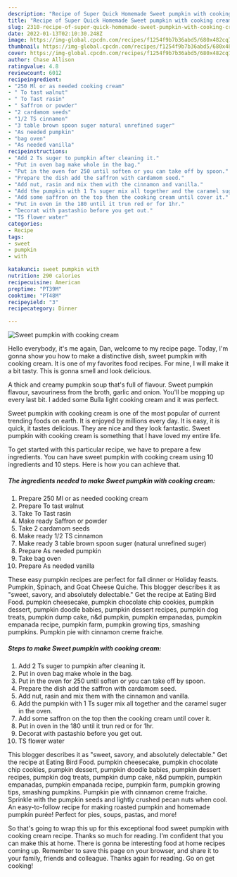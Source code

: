 ```yaml
---
description: "Recipe of Super Quick Homemade Sweet pumpkin with cooking cream"
title: "Recipe of Super Quick Homemade Sweet pumpkin with cooking cream"
slug: 2310-recipe-of-super-quick-homemade-sweet-pumpkin-with-cooking-cream
date: 2022-01-13T02:10:30.248Z
image: https://img-global.cpcdn.com/recipes/f1254f9b7b36abd5/680x482cq70/sweet-pumpkin-with-cooking-cream-recipe-main-photo.jpg
thumbnail: https://img-global.cpcdn.com/recipes/f1254f9b7b36abd5/680x482cq70/sweet-pumpkin-with-cooking-cream-recipe-main-photo.jpg
cover: https://img-global.cpcdn.com/recipes/f1254f9b7b36abd5/680x482cq70/sweet-pumpkin-with-cooking-cream-recipe-main-photo.jpg
author: Chase Allison
ratingvalue: 4.8
reviewcount: 6012
recipeingredient:
- "250 Ml or as needed cooking cream"
- " To tast walnut"
- " To Tast rasin"
- " Saffron or powder"
- "2 cardamom seeds"
- "1/2 TS cinnamon"
- "3 table brown spoon suger natural unrefined suger"
- "As needed pumpkin"
- "bag oven"
- "As needed vanilla"
recipeinstructions:
- "Add 2 Ts suger to pumpkin after cleaning it."
- "Put in oven bag make whole in the bag."
- "Put in the oven for 250 until soften or you can take off by spoon."
- "Prepare the dish add the saffron with cardamom seed."
- "Add nut, rasin and mix them with the cinnamon and vanilla."
- "Add the pumpkin with 1 Ts suger mix all together and the caramel suger in the oven."
- "Add some saffron on the top then the cooking cream until cover it."
- "Put in oven in the 180 until it trun red or for 1hr."
- "Decorat with pastashio before you get out."
- "TS flower water"
categories:
- Recipe
tags:
- sweet
- pumpkin
- with

katakunci: sweet pumpkin with 
nutrition: 290 calories
recipecuisine: American
preptime: "PT39M"
cooktime: "PT48M"
recipeyield: "3"
recipecategory: Dinner

---
```



![Sweet pumpkin with cooking cream](https://img-global.cpcdn.com/recipes/f1254f9b7b36abd5/680x482cq70/sweet-pumpkin-with-cooking-cream-recipe-main-photo.jpg)

Hello everybody, it's me again, Dan, welcome to my recipe page. Today, I'm gonna show you how to make a distinctive dish, sweet pumpkin with cooking cream. It is one of my favorites food recipes. For mine, I will make it a bit tasty. This is gonna smell and look delicious.

A thick and creamy pumpkin soup that's full of flavour. Sweet pumpkin flavour, savouriness from the broth, garlic and onion. You'll be mopping up every last bit. I added some Bulla light cooking cream and it was perfect.

Sweet pumpkin with cooking cream is one of the most popular of current trending foods on earth. It is enjoyed by millions every day. It is easy, it is quick, it tastes delicious. They are nice and they look fantastic. Sweet pumpkin with cooking cream is something that I have loved my entire life.


To get started with this particular recipe, we have to prepare a few ingredients. You can have sweet pumpkin with cooking cream using 10 ingredients and 10 steps. Here is how you can achieve that.

<!--inarticleads1-->

##### The ingredients needed to make Sweet pumpkin with cooking cream:

1. Prepare 250 Ml or as needed cooking cream
1. Prepare  To tast walnut
1. Take  To Tast rasin
1. Make ready  Saffron or powder
1. Take 2 cardamom seeds
1. Make ready 1/2 TS cinnamon
1. Make ready 3 table brown spoon suger (natural unrefined suger)
1. Prepare As needed pumpkin
1. Take bag oven
1. Prepare As needed vanilla


These easy pumpkin recipes are perfect for fall dinner or Holiday feasts. Pumpkin, Spinach, and Goat Cheese Quiche. This blogger describes it as "sweet, savory, and absolutely delectable." Get the recipe at Eating Bird Food. pumpkin cheesecake, pumpkin chocolate chip cookies, pumpkin dessert, pumpkin doodle babies, pumpkin dessert recipes, pumpkin dog treats, pumpkin dump cake, n&d pumpkin, pumpkin empanadas, pumpkin empanada recipe, pumpkin farm, pumpkin growing tips, smashing pumpkins. Pumpkin pie with cinnamon creme fraiche. 

<!--inarticleads2-->

##### Steps to make Sweet pumpkin with cooking cream:

1. Add 2 Ts suger to pumpkin after cleaning it.
1. Put in oven bag make whole in the bag.
1. Put in the oven for 250 until soften or you can take off by spoon.
1. Prepare the dish add the saffron with cardamom seed.
1. Add nut, rasin and mix them with the cinnamon and vanilla.
1. Add the pumpkin with 1 Ts suger mix all together and the caramel suger in the oven.
1. Add some saffron on the top then the cooking cream until cover it.
1. Put in oven in the 180 until it trun red or for 1hr.
1. Decorat with pastashio before you get out.
1. TS flower water


This blogger describes it as "sweet, savory, and absolutely delectable." Get the recipe at Eating Bird Food. pumpkin cheesecake, pumpkin chocolate chip cookies, pumpkin dessert, pumpkin doodle babies, pumpkin dessert recipes, pumpkin dog treats, pumpkin dump cake, n&d pumpkin, pumpkin empanadas, pumpkin empanada recipe, pumpkin farm, pumpkin growing tips, smashing pumpkins. Pumpkin pie with cinnamon creme fraiche. Sprinkle with the pumpkin seeds and lightly crushed pecan nuts when cool. An easy-to-follow recipe for making roasted pumpkin and homemade pumpkin purée! Perfect for pies, soups, pastas, and more! 

So that's going to wrap this up for this exceptional food sweet pumpkin with cooking cream recipe. Thanks so much for reading. I'm confident that you can make this at home. There is gonna be interesting food at home recipes coming up. Remember to save this page on your browser, and share it to your family, friends and colleague. Thanks again for reading. Go on get cooking!
